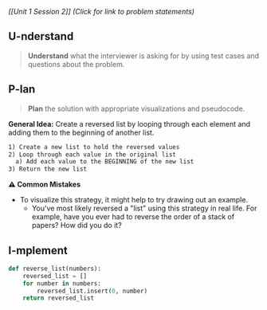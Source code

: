 *[[Unit 1 Session 2]] (Click for link to problem statements)*

## U-nderstand
 
> **Understand** what the interviewer is asking for by using test cases and questions about the problem.

## P-lan

> **Plan** the solution with appropriate visualizations and pseudocode.

**General Idea:** Create a reversed list by looping through each element and adding them to the beginning of another list.

```markdown
1) Create a new list to hold the reversed values
2) Loop through each value in the original list
  a) Add each value to the BEGINNING of the new list
3) Return the new list
```

**⚠️ Common Mistakes**

- To visualize this strategy, it might help to try drawing out an example.
  - You've most likely reversed a "list" using this strategy in real life.  For example, have you ever had to reverse the order of a stack of papers?  How did you do it?

## I-mplement

```python
def reverse_list(numbers):
    reversed_list = []
    for number in numbers:
        reversed_list.insert(0, number)
    return reversed_list
```